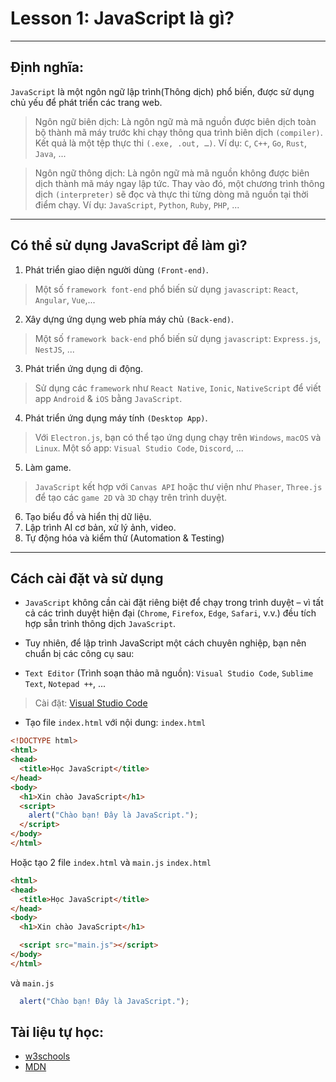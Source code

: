 # Lesson 1: JavaScript là gì?

---
## Định nghĩa: 
`JavaScript` là một ngôn ngữ lập trình(Thông dịch) phổ biến, được sử dụng chủ yếu để phát triển các trang web.

> Ngôn ngữ biên dịch: Là ngôn ngữ mà mã nguồn được biên dịch toàn bộ thành mã máy trước khi chạy thông qua trình biên dịch `(compiler)`. Kết quả là một tệp thực thi `(.exe, .out, …)`. Ví dụ: `C`, `C++`, `Go`, `Rust`, `Java`, ...

> Ngôn ngữ thông dịch: Là ngôn ngữ mà mã nguồn không được biên dịch thành mã máy ngay lập tức. Thay vào đó, một chương trình thông dịch `(interpreter)` sẽ đọc và thực thi từng dòng mã nguồn tại thời điểm chạy. Ví dụ: `JavaScript`, `Python`, `Ruby`, `PHP`, ...

---
## Có thể sử dụng JavaScript để làm gì?
1. Phát triển giao diện người dùng `(Front-end)`.
> Một số `framework font-end` phổ biến sử dụng `javascript`: `React`, `Angular`, `Vue`,...
2.  Xây dựng ứng dụng web phía máy chủ `(Back-end)`.
> Một số `framework back-end` phổ biến sử dụng `javascript`: `Express.js`, `NestJS`, ...
3. Phát triển ứng dụng di động.
> Sử dụng các `framework` như `React Native`, `Ionic`, `NativeScript` để viết app `Android` & `iOS` bằng `JavaScript`.
4. Phát triển ứng dụng máy tính `(Desktop App)`.
> Với `Electron.js`, bạn có thể tạo ứng dụng chạy trên `Windows`, `macOS` và `Linux`. Một số app: `Visual Studio Code`, `Discord`, ...
5. Làm game.
> `JavaScript` kết hợp với `Canvas API` hoặc thư viện như `Phaser`, `Three.js` để tạo các `game 2D` và `3D` chạy trên trình duyệt.
6. Tạo biểu đồ và hiển thị dữ liệu.
7. Lập trình AI cơ bản, xử lý ảnh, video.
8. Tự động hóa và kiểm thử (Automation & Testing)

---
## Cách cài đặt và sử dụng
- `JavaScript` không cần cài đặt riêng biệt để chạy trong trình duyệt – vì tất cả các trình duyệt hiện đại (`Chrome`, `Firefox`, `Edge`, `Safari`, v.v.) đều tích hợp sẵn trình thông dịch `JavaScript`.

- Tuy nhiên, để lập trình JavaScript một cách chuyên nghiệp, bạn nên chuẩn bị các công cụ sau:
+ `Text Editor` (Trình soạn thảo mã nguồn): `Visual Studio Code`, `Sublime Text`, `Notepad ++`, ...
> Cài đặt: [Visual Studio Code](https://code.visualstudio.com/Download)
+ Tạo file `index.html` với nội dung:
`index.html`
```html
<!DOCTYPE html>
<html>
<head>
  <title>Học JavaScript</title>
</head>
<body>
  <h1>Xin chào JavaScript</h1>
  <script>
    alert("Chào bạn! Đây là JavaScript.");
  </script>
</body>
</html>
```
Hoặc tạo 2 file `index.html` và `main.js`
`index.html`
```html
<html>
<head>
  <title>Học JavaScript</title>
</head>
<body>
  <h1>Xin chào JavaScript</h1>

  <script src="main.js"></script>
</body>
</html>
```
và `main.js`
```js
  alert("Chào bạn! Đây là JavaScript.");
```

## Tài liệu tự học:
- [w3schools](https://www.w3schools.com/js/default.asp)
- [MDN](https://developer.mozilla.org/en-US/docs/Web/JavaScript)
